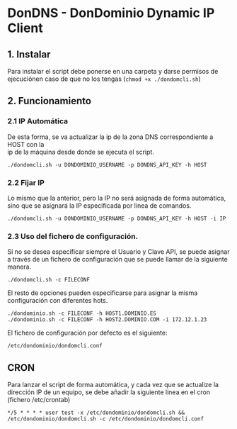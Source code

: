 # DonDNS - DonDominio Dynamic IP Client

## 1. Instalar

Para instalar el script debe ponerse en una carpeta y darse permisos de ejecuciónen caso de que no los tengas (`chmod +x ./dondomcli.sh`)

## 2. Funcionamiento

### 2.1 IP Automática

De esta forma, se va actualizar la ip de la zona DNS correspondiente a HOST con la  
ip de la máquina desde donde se ejecuta el script.  

```
./dondomcli.sh -u DONDOMINIO_USERNAME -p DONDNS_API_KEY -h HOST
```

### 2.2 Fijar IP

Lo mismo que la anterior, pero la IP no será asignada de forma automática, sino que se asignará la IP especificada por linea de comandos.  

```
./dondomcli.sh -u DONDOMINIO_USERNAME -p DONDNS_API_KEY -h HOST -i IP
```

### 2.3 Uso del fichero de configuración.

Si no se desea especificar siempre el Usuario y Clave API, se puede asignar a través
de un fichero de configuración que se puede llamar de la siguiente manera.  

```
./dondomcli.sh -c FILECONF
```

El resto de opciones pueden especificarse para asignar la misma configuración con 
diferentes hots.

```
./dondominio.sh -c FILECONF -h HOST1.DOMINIO.ES
./dondominio.sh -c FILECONF -h HOST2.DOMINIO.COM -i 172.12.1.23
```

El fichero de configuración por defecto es el siguiente:

```/etc/dondominio/dondomcli.conf```

## CRON

Para lanzar el script de forma automática, y cada vez que se actualize la dirección
IP de un equipo, se debe añadir la siguiente linea en el cron (fichero /etc/crontab)

```
*/5 * * * * user test -x /etc/dondominio/dondomcli.sh && /etc/dondominio/dondomcli.sh -c /etc/dondominio/dondomcli.conf
```
